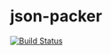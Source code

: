 # json-packer

[![Build Status](https://app.travis-ci.com/htigran/json-packer.svg?branch=master)](https://app.travis-ci.com/htigran/json-packer)
